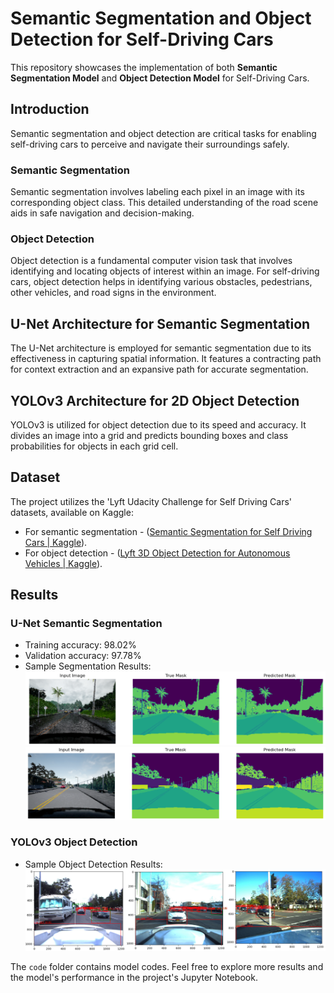 # Semantic Segmentation and Object Detection for Self-Driving Cars

This repository showcases the implementation of both **Semantic Segmentation Model** and **Object Detection Model** for Self-Driving Cars.
## Introduction

Semantic segmentation and object detection are critical tasks for enabling self-driving cars to perceive and navigate their surroundings safely.

### Semantic Segmentation

Semantic segmentation involves labeling each pixel in an image with its corresponding object class. This detailed understanding of the road scene aids in safe navigation and decision-making.

### Object Detection
Object detection is a fundamental computer vision task that involves identifying and locating objects of interest within an image. For self-driving cars, object detection helps in identifying various obstacles, pedestrians, other vehicles, and road signs in the environment.

## U-Net Architecture for Semantic Segmentation

The U-Net architecture is employed for semantic segmentation due to its effectiveness in capturing spatial information. It features a contracting path for context extraction and an expansive path for accurate segmentation.

## YOLOv3 Architecture for 2D Object Detection

YOLOv3 is utilized for object detection due to its speed and accuracy. It divides an image into a grid and predicts bounding boxes and class probabilities for objects in each grid cell.

## Dataset

The project utilizes the 'Lyft Udacity Challenge for Self Driving Cars' datasets, available on Kaggle:
- For semantic segmentation - ([Semantic Segmentation for Self Driving Cars | Kaggle](https://www.kaggle.com/datasets/kumaresanmanickavelu/lyft-udacity-challenge)).
- For object detection - ([Lyft 3D Object Detection for Autonomous Vehicles | Kaggle](https://www.kaggle.com/competitions/3d-object-detection-for-autonomous-vehicles)).

## Results

### U-Net Semantic Segmentation
- Training accuracy: 98.02%
- Validation accuracy: 97.78%
- Sample Segmentation Results:
  ![Sample Segmentation Result 1](/prediction/1.png)
  ![Sample Segmentation Result 2](/prediction/2.png)

### YOLOv3 Object Detection
- Sample Object Detection Results:
  ![Sample Object Detection Result 1](/prediction/yolov3.png)

The `code` folder contains model codes. Feel free to explore more results and the model's performance in the project's Jupyter Notebook.
